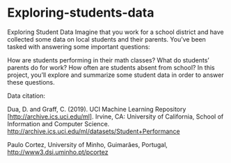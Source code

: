 # Exploring-students-data
Exploring Student Data
Imagine that you work for a school district and have collected some data on local students and their parents. You’ve been tasked with answering some important questions:

How are students performing in their math classes?
What do students’ parents do for work?
How often are students absent from school?
In this project, you’ll explore and summarize some student data in order to answer these questions.

Data citation:

Dua, D. and Graff, C. (2019). UCI Machine Learning Repository [http://archive.ics.uci.edu/ml]. Irvine, CA: University of California, School of Information and Computer Science. http://archive.ics.uci.edu/ml/datasets/Student+Performance

Paulo Cortez, University of Minho, Guimarães, Portugal, http://www3.dsi.uminho.pt/pcortez
